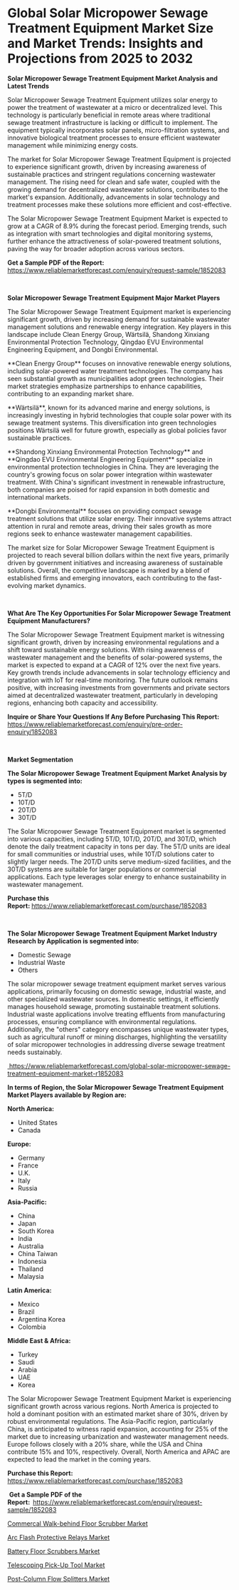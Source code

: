 <p><h1>Global Solar Micropower Sewage Treatment Equipment Market Size and Market Trends: Insights and Projections from 2025 to 2032</h1></p><p><strong>Solar Micropower Sewage Treatment Equipment Market Analysis and Latest Trends</strong></p>
<p><p>Solar Micropower Sewage Treatment Equipment utilizes solar energy to power the treatment of wastewater at a micro or decentralized level. This technology is particularly beneficial in remote areas where traditional sewage treatment infrastructure is lacking or difficult to implement. The equipment typically incorporates solar panels, micro-filtration systems, and innovative biological treatment processes to ensure efficient wastewater management while minimizing energy costs.</p><p>The market for Solar Micropower Sewage Treatment Equipment is projected to experience significant growth, driven by increasing awareness of sustainable practices and stringent regulations concerning wastewater management. The rising need for clean and safe water, coupled with the growing demand for decentralized wastewater solutions, contributes to the market's expansion. Additionally, advancements in solar technology and treatment processes make these solutions more efficient and cost-effective.</p><p>The Solar Micropower Sewage Treatment Equipment Market is expected to grow at a CAGR of 8.9% during the forecast period. Emerging trends, such as integration with smart technologies and digital monitoring systems, further enhance the attractiveness of solar-powered treatment solutions, paving the way for broader adoption across various sectors.</p></p>
<p><strong>Get a Sample PDF of the Report:&nbsp;</strong> <a href="https://www.reliablemarketforecast.com/enquiry/request-sample/1852083?utm_campaign=1840&utm_medium=2&utm_source=Github&utm_content=ia&utm_term=27032025&utm_id=solar-micropower-sewage-treatment-equipment">https://www.reliablemarketforecast.com/enquiry/request-sample/1852083</a></p>
<p>&nbsp;</p>
<p><strong>Solar Micropower Sewage Treatment Equipment Major Market Players</strong></p>
<p><p>The Solar Micropower Sewage Treatment Equipment market is experiencing significant growth, driven by increasing demand for sustainable wastewater management solutions and renewable energy integration. Key players in this landscape include Clean Energy Group, Wärtsilä, Shandong Xinxiang Environmental Protection Technology, Qingdao EVU Environmental Engineering Equipment, and Dongbi Environmental.</p><p>**Clean Energy Group** focuses on innovative renewable energy solutions, including solar-powered water treatment technologies. The company has seen substantial growth as municipalities adopt green technologies. Their market strategies emphasize partnerships to enhance capabilities, contributing to an expanding market share.</p><p>**Wärtsilä**, known for its advanced marine and energy solutions, is increasingly investing in hybrid technologies that couple solar power with its sewage treatment systems. This diversification into green technologies positions Wärtsilä well for future growth, especially as global policies favor sustainable practices.</p><p>**Shandong Xinxiang Environmental Protection Technology** and **Qingdao EVU Environmental Engineering Equipment** specialize in environmental protection technologies in China. They are leveraging the country's growing focus on solar power integration within wastewater treatment. With China's significant investment in renewable infrastructure, both companies are poised for rapid expansion in both domestic and international markets.</p><p>**Dongbi Environmental** focuses on providing compact sewage treatment solutions that utilize solar energy. Their innovative systems attract attention in rural and remote areas, driving their sales growth as more regions seek to enhance wastewater management capabilities.</p><p>The market size for Solar Micropower Sewage Treatment Equipment is projected to reach several billion dollars within the next five years, primarily driven by government initiatives and increasing awareness of sustainable solutions. Overall, the competitive landscape is marked by a blend of established firms and emerging innovators, each contributing to the fast-evolving market dynamics.</p></p>
<p>&nbsp;</p>
<p><strong>What Are The Key Opportunities For Solar Micropower Sewage Treatment Equipment Manufacturers?</strong></p>
<p><p>The Solar Micropower Sewage Treatment Equipment market is witnessing significant growth, driven by increasing environmental regulations and a shift toward sustainable energy solutions. With rising awareness of wastewater management and the benefits of solar-powered systems, the market is expected to expand at a CAGR of 12% over the next five years. Key growth trends include advancements in solar technology efficiency and integration with IoT for real-time monitoring. The future outlook remains positive, with increasing investments from governments and private sectors aimed at decentralized wastewater treatment, particularly in developing regions, enhancing both capacity and accessibility.</p></p>
<p><strong>Inquire or Share Your Questions If Any Before Purchasing This Report:</strong> <a href="https://www.reliablemarketforecast.com/enquiry/pre-order-enquiry/1852083?utm_campaign=1840&utm_medium=2&utm_source=Github&utm_content=ia&utm_term=27032025&utm_id=solar-micropower-sewage-treatment-equipment">https://www.reliablemarketforecast.com/enquiry/pre-order-enquiry/1852083</a></p>
<p>&nbsp;</p>
<p><strong>Market Segmentation</strong></p>
<p><strong>The Solar Micropower Sewage Treatment Equipment Market Analysis by types is segmented into:</strong></p>
<p><ul><li>5T/D</li><li>10T/D</li><li>20T/D</li><li>30T/D</li></ul></p>
<p><p>The Solar Micropower Sewage Treatment Equipment market is segmented into various capacities, including 5T/D, 10T/D, 20T/D, and 30T/D, which denote the daily treatment capacity in tons per day. The 5T/D units are ideal for small communities or industrial uses, while 10T/D solutions cater to slightly larger needs. The 20T/D units serve medium-sized facilities, and the 30T/D systems are suitable for larger populations or commercial applications. Each type leverages solar energy to enhance sustainability in wastewater management.</p></p>
<p><strong>Purchase this Report:&nbsp;</strong><a href="https://www.reliablemarketforecast.com/purchase/1852083?utm_campaign=1840&utm_medium=2&utm_source=Github&utm_content=ia&utm_term=27032025&utm_id=solar-micropower-sewage-treatment-equipment">https://www.reliablemarketforecast.com/purchase/1852083</a></p>
<p>&nbsp;</p>
<p><strong>The Solar Micropower Sewage Treatment Equipment Market Industry Research by Application is segmented into:</strong></p>
<p><ul><li>Domestic Sewage</li><li>Industrial Waste</li><li>Others</li></ul></p>
<p><p>The solar micropower sewage treatment equipment market serves various applications, primarily focusing on domestic sewage, industrial waste, and other specialized wastewater sources. In domestic settings, it efficiently manages household sewage, promoting sustainable treatment solutions. Industrial waste applications involve treating effluents from manufacturing processes, ensuring compliance with environmental regulations. Additionally, the "others" category encompasses unique wastewater types, such as agricultural runoff or mining discharges, highlighting the versatility of solar micropower technologies in addressing diverse sewage treatment needs sustainably.</p></p>
<p><a href="https://www.reliablemarketforecast.com/global-solar-micropower-sewage-treatment-equipment-market-r1852083?utm_campaign=1840&utm_medium=2&utm_source=Github&utm_content=ia&utm_term=27032025&utm_id=solar-micropower-sewage-treatment-equipment">&nbsp;https://www.reliablemarketforecast.com/global-solar-micropower-sewage-treatment-equipment-market-r1852083</a></p>
<p><strong>In terms of Region, the Solar Micropower Sewage Treatment Equipment Market Players available by Region are:</strong></p>
<p>
    <p> <strong> North America: </strong>
        <ul>
            <li>United States</li>
            <li>Canada</li>
        </ul>
        </p> 
    <p> <strong> Europe: </strong>
        <ul>
            <li>Germany</li>
            <li>France</li>
            <li>U.K.</li>
            <li>Italy</li>
            <li>Russia</li>
        </ul>
        </p> 
    <p> <strong> Asia-Pacific: </strong>
        <ul>
            <li>China</li>
            <li>Japan</li>
            <li>South Korea</li>
            <li>India</li>
            <li>Australia</li>
            <li>China Taiwan</li>
            <li>Indonesia</li>
            <li>Thailand</li>
            <li>Malaysia</li>
        </ul>
        </p> 
    <p> <strong> Latin America: </strong>
        <ul>
            <li>Mexico</li>
            <li>Brazil</li>
            <li>Argentina Korea</li>
            <li>Colombia</li>
        </ul>
        </p> 
    <p> <strong> Middle East & Africa: </strong>
        <ul>
            <li>Turkey</li>
            <li>Saudi</li>
            <li>Arabia</li>
            <li>UAE</li>
            <li>Korea</li>
        </ul>
    </p>
    </p>
<p><p>The Solar Micropower Sewage Treatment Equipment Market is experiencing significant growth across various regions. North America is projected to hold a dominant position with an estimated market share of 30%, driven by robust environmental regulations. The Asia-Pacific region, particularly China, is anticipated to witness rapid expansion, accounting for 25% of the market due to increasing urbanization and wastewater management needs. Europe follows closely with a 20% share, while the USA and China contribute 15% and 10%, respectively. Overall, North America and APAC are expected to lead the market in the coming years.</p></p>
<p><strong>Purchase this Report: </strong><a href="https://www.reliablemarketforecast.com/purchase/1852083?utm_campaign=1840&utm_medium=2&utm_source=Github&utm_content=ia&utm_term=27032025&utm_id=solar-micropower-sewage-treatment-equipment">https://www.reliablemarketforecast.com/purchase/1852083</a></p>
<p>&nbsp;<strong>Get a Sample PDF of the Report:&nbsp;&nbsp;</strong><a href="https://www.reliablemarketforecast.com/enquiry/request-sample/1852083?utm_campaign=1840&utm_medium=2&utm_source=Github&utm_content=ia&utm_term=27032025&utm_id=solar-micropower-sewage-treatment-equipment">https://www.reliablemarketforecast.com/enquiry/request-sample/1852083</a></p>
<p><strong></strong></p>
<p><p><a href="https://github.com/shiahbuyerin/Market-Research-Report-List-1/blob/main/commercal-walk-behind-floor-scrubber-market.md?utm_campaign=1840&utm_medium=2&utm_source=Github&utm_content=ia&utm_term=27032025&utm_id=solar-micropower-sewage-treatment-equipment">Commercal Walk-behind Floor Scrubber Market</a></p><p><a href="https://github.com/zalubakoraka/Market-Research-Report-List-1/blob/main/arc-flash-protective-relays-market.md?utm_campaign=1840&utm_medium=2&utm_source=Github&utm_content=ia&utm_term=27032025&utm_id=solar-micropower-sewage-treatment-equipment">Arc Flash Protective Relays Market</a></p><p><a href="https://github.com/yaldotiedegq/Market-Research-Report-List-1/blob/main/battery-floor-scrubbers-market.md?utm_campaign=1840&utm_medium=2&utm_source=Github&utm_content=ia&utm_term=27032025&utm_id=solar-micropower-sewage-treatment-equipment">Battery Floor Scrubbers Market</a></p><p><a href="https://github.com/sacmatidora/Market-Research-Report-List-1/blob/main/telescoping-pick-up-tool-market.md?utm_campaign=1840&utm_medium=2&utm_source=Github&utm_content=ia&utm_term=27032025&utm_id=solar-micropower-sewage-treatment-equipment">Telescoping Pick-Up Tool Market</a></p><p><a href="https://github.com/fahieraudau9/Market-Research-Report-List-1/blob/main/post-column-flow-splitters-market.md?utm_campaign=1840&utm_medium=2&utm_source=Github&utm_content=ia&utm_term=27032025&utm_id=solar-micropower-sewage-treatment-equipment">Post-Column Flow Splitters Market</a></p></p>